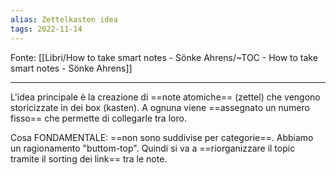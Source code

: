 ```yaml
---
alias: Zettelkasten idea
tags: 2022-11-14
---
```


Fonte: [[Libri/How to take smart notes - Sönke Ahrens/~TOC - How to take smart notes - Sönke Ahrens]]

---

L'idea principale è la creazione di ==note atomiche== (zettel) che vengono storicizzate in dei box (kasten). A ognuna viene ==assegnato un numero fisso== che permette di collegarle tra loro.

Cosa FONDAMENTALE: ==non sono suddivise per categorie==. Abbiamo un ragionamento "buttom-top". Quindi si va a ==riorganizzare il topic tramite il sorting dei link== tra le note.